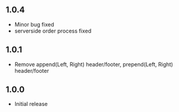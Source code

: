 ## 1.0.4

* Minor bug fixed
* serverside order process fixed

## 1.0.1

* Remove append(Left, Right) header/footer, prepend(Left, Right) header/footer

## 1.0.0

* Initial release
